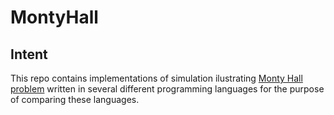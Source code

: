 # MontyHall

## Intent

This repo contains implementations of simulation ilustrating [Monty Hall problem](https://en.wikipedia.org/wiki/Monty_Hall_problem) written in several different programming languages for the purpose of comparing these languages. 
